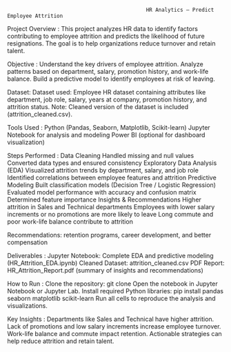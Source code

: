                                                  HR Analytics – Predict Employee Attrition

Project Overview :
This project analyzes HR data to identify factors contributing to employee attrition and predicts the likelihood of future resignations. The goal is to help organizations reduce turnover and retain talent.

Objective :
Understand the key drivers of employee attrition.
Analyze patterns based on department, salary, promotion history, and work-life balance.
Build a predictive model to identify employees at risk of leaving.

Dataset:
Dataset used: Employee HR dataset containing attributes like department, job role, salary, years at company, promotion history, and attrition status.
Note: Cleaned version of the dataset is included (attrition_cleaned.csv).

Tools Used :
Python (Pandas, Seaborn, Matplotlib, Scikit-learn)
Jupyter Notebook for analysis and modeling
Power BI (optional for dashboard visualization)

Steps Performed :
Data Cleaning
Handled missing and null values
Converted data types and ensured consistency
Exploratory Data Analysis (EDA)
Visualized attrition trends by department, salary, and job role
Identified correlations between employee features and attrition
Predictive Modeling
Built classification models (Decision Tree / Logistic Regression)
Evaluated model performance with accuracy and confusion matrix
Determined feature importance
Insights & Recommendations
Higher attrition in Sales and Technical departments
Employees with lower salary increments or no promotions are more likely to leave
Long commute and poor work-life balance contribute to attrition

Recommendations: retention programs, career development, and better compensation

Deliverables :
Jupyter Notebook: Complete EDA and predictive modeling (HR_Attrition_EDA.ipynb)
Cleaned Dataset: attrition_cleaned.csv
PDF Report: HR_Attrition_Report.pdf (summary of insights and recommendations)

How to Run :
Clone the repository:
git clone <your-repo-link>
Open the notebook in Jupyter Notebook or Jupyter Lab.
Install required Python libraries:
pip install pandas seaborn matplotlib scikit-learn
Run all cells to reproduce the analysis and visualizations.

Key Insights :
Departments like Sales and Technical have higher attrition.
Lack of promotions and low salary increments increase employee turnover.
Work-life balance and commute impact retention.
Actionable strategies can help reduce attrition and retain talent.
